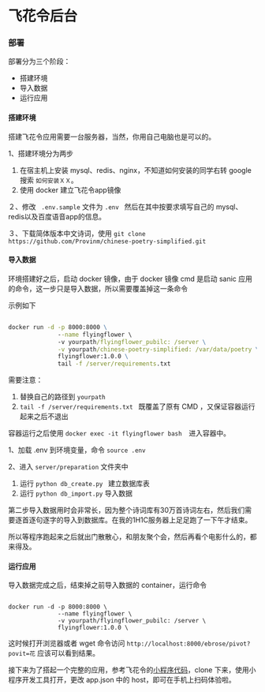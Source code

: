飞花令后台
=========


### 部署

部署分为三个阶段：

- 搭建环境
- 导入数据
- 运行应用

#### 搭建环境

搭建飞花令应用需要一台服务器，当然，你用自己电脑也是可以的。

1、搭建环境分为两步

1. 在宿主机上安装 mysql、redis、nginx，不知道如何安装的同学右转 google 搜索 `如何安装ＸＸ`。
2. 使用 docker 建立飞花令app镜像 

２、修改 ` .env.sample` 文件为 `.env ` 然后在其中按要求填写自己的 mysql、redis以及百度语音app的信息。

３、下载简体版本中文诗词，使用 `git clone https://github.com/Provinm/chinese-poetry-simplified.git`

#### 导入数据

环境搭建好之后，启动 docker 镜像，由于 docker 镜像 cmd 是启动 sanic 应用的命令，这一步只是导入数据，所以需要覆盖掉这一条命令

示例如下

```cmd

docker run -d -p 8000:8000 \
			  --name flyingflower \ 
			  -v yourpath/flyingflower_pubilc: /server \
			  -v yourpath/chinese-poetry-simplified: /var/data/poetry \
			  flyingflower:1.0.0 \
			  tail -f /server/requirements.txt 	  
```

需要注意：

1. 替换自己的路径到 `yourpath`
2. `tail -f /server/requirements.txt ` 既覆盖了原有 CMD ，又保证容器运行起来之后不退出

容器运行之后使用 `docker exec -it flyingflower bash`　进入容器中。


1、加载 .env 到环境变量，命令 `source .env`

2、进入 `server/preparation` 文件夹中


1. 运行 `python db_create.py ` 建立数据库表
2. 运行  `python db_import.py` 导入数据

第二步导入数据用时会非常长，因为整个诗词库有30万首诗词左右，然后我们需要逐首逐句逐字的导入到数据库。在我的1H1C服务器上足足跑了一下午才结束。

所以等程序跑起来之后就出门散散心，和朋友聚个会，然后再看个电影什么的，都来得及。

#### 运行应用

导入数据完成之后，结束掉之前导入数据的 container，运行命令

```

docker run -d -p 8000:8000 \
			  --name flyingflower \ 
			  -v yourpath/flyingflower_pubilc: /server \
			  flyingflower:1.0.0 \
```

这时候打开浏览器或者 wget 命令访问 `http://localhost:8000/ebrose/pivot?povit=花` 应该可以看到结果。

接下来为了搭起一个完整的应用，参考飞花令的[小程序代码]()，clone 下来，使用小程序开发工具打开，更改 app.json 中的 host，即可在手机上扫码体验啦。

